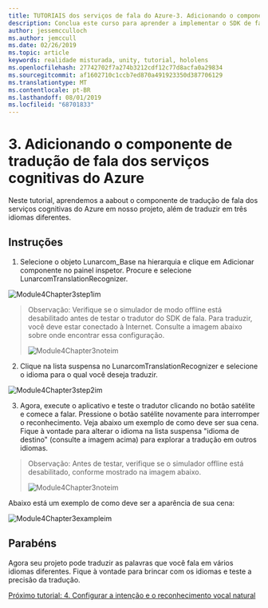 ```yaml
---
title: TUTORIAIS dos serviços de fala do Azure-3. Adicionando o componente de tradução de fala dos serviços cognitivas do Azure
description: Conclua este curso para aprender a implementar o SDK de fala do Azure em um aplicativo de realidade misturada.
author: jessemcculloch
ms.author: jemccull
ms.date: 02/26/2019
ms.topic: article
keywords: realidade misturada, unity, tutorial, hololens
ms.openlocfilehash: 27742702f7a274b3212cdf12c77d8acfa0a29834
ms.sourcegitcommit: af1602710c1ccb7ed870a491923350d387706129
ms.translationtype: MT
ms.contentlocale: pt-BR
ms.lasthandoff: 08/01/2019
ms.locfileid: "68701833"
---
```

# <a name="3-adding-the-azure-cognitive-services-speech-translation-component"></a>3. Adicionando o componente de tradução de fala dos serviços cognitivas do Azure

Neste tutorial, aprendemos a aabout o componente de tradução de fala dos serviços cognitivas do Azure em nosso projeto, além de traduzir em três idiomas diferentes. 

## <a name="instructions"></a>Instruções

1. Selecione o objeto Lunarcom_Base na hierarquia e clique em Adicionar componente no painel inspetor. Procure e selecione LunarcomTranslationRecognizer.

![Module4Chapter3step1im](images/module4chapter3step1im.PNG)

> Observação: Verifique se o simulador de modo offline está desabilitado antes de testar o tradutor do SDK de fala. Para traduzir, você deve estar conectado à Internet. Consulte a imagem abaixo sobre onde encontrar essa configuração. 
>
> ![Module4Chapter3noteim](images/module4chapter3noteim.PNG)

2. Clique na lista suspensa no LunarcomTranslationRecognizer e selecione o idioma para o qual você deseja traduzir.

![Module4Chapter3step2im](images/module4chapter3step2im.PNG)

3. Agora, execute o aplicativo e teste o tradutor clicando no botão satélite e comece a falar. Pressione o botão satélite novamente para interromper o reconhecimento. Veja abaixo um exemplo de como deve ser sua cena. Fique à vontade para alterar o idioma na lista suspensa "idioma de destino" (consulte a imagem acima) para explorar a tradução em outros idiomas.

> Observação: Antes de testar, verifique se o simulador offline está desabilitado, conforme mostrado na imagem abaixo.
>
> ![Module4Chapter3noteim](images/module4chapter3noteim.PNG)

Abaixo está um exemplo de como deve ser a aparência de sua cena:

![Module4Chapter3exampleim](images/module4chapter3exampleim.PNG)

## <a name="congratulations"></a>Parabéns

Agora seu projeto pode traduzir as palavras que você fala em vários idiomas diferentes. Fique à vontade para brincar com os idiomas e teste a precisão da tradução. 

[Próximo tutorial: 4.  Configurar a intenção e o reconhecimento vocal natural](mrlearning-speechSDK-ch4.md)

